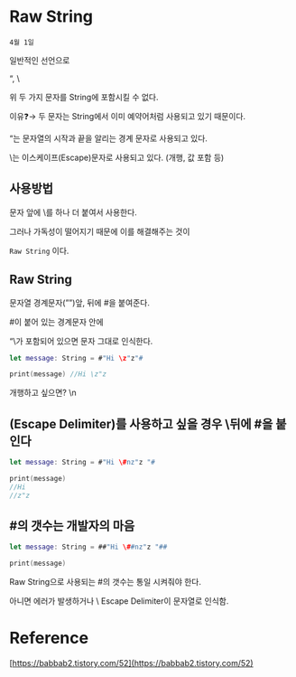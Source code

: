 # Raw String

`4월 1일`

일반적인 선언으로

“, \

위 두 가지 문자를 String에 포함시킬 수 없다.

이유❓→ 두 문자는 String에서 이미 예약어처럼 사용되고 있기 때문이다.

“는 문자열의 시작과 끝을 알리는 경계 문자로 사용되고 있다.

\는 이스케이프(Escape)문자로 사용되고 있다. (개행, 값 포함 등)

## 사용방법

문자 앞에 \를 하나 더 붙여서 사용한다.

그러나 가독성이 떨어지기 때문에 이를 해결해주는 것이 

`Raw String` 이다.

## Raw String

문자열 경계문자(””)앞, 뒤에 #을 붙여준다.

#이 붙어 있는 경계문자 안에

“\가 포함되어 있으면 문자 그대로 인식한다.

```swift
let message: String = #"Hi \z"z"#

print(message) //Hi \z"z
```

개행하고 싶으면? \n

## \(Escape Delimiter)를 사용하고 싶을 경우 \뒤에 #을 붙인다

```swift
let message: String = #"Hi \#nz"z "#

print(message)
//Hi 
//z"z
```

## #의 갯수는 개발자의 마음

```swift
let message: String = ##"Hi \##nz"z "##

print(message)
```

Raw String으로 사용되는 #의 갯수는 통일 시켜줘야 한다. 

아니면 에러가 발생하거나 \ Escape Delimiter이 문자열로 인식함.

# Reference

[https://babbab2.tistory.com/52](https://babbab2.tistory.com/52)
